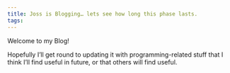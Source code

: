 ```yaml
---
title: Joss is Blogging… lets see how long this phase lasts.
tags:
---
```


Welcome to my Blog!

Hopefully I’ll get round to updating it with programming-related stuff that I think I’ll find useful in future, or that others will find useful.
